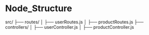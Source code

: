 # Node_Structure

src/
├── routes/
│   ├── userRoutes.js
│   ├── productRoutes.js
├── controllers/
│   ├── userController.js
│   ├── productController.js
